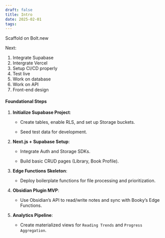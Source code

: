 ```yaml
---
draft: false
title: Intro
date: 2025-02-01
tags:
---
```

Scaffold on Bolt.new


Next:

1. Integrate Supabase
2. Intergrate Vercel
3. Setup CI/CD properly
4. Test live
5. Work on database
6. Work on API
7. Front-end design

#### **Foundational Steps**

1. **Initialize Supabase Project**:
    
    - Create tables, enable RLS, and set up Storage buckets.
        
    - Seed test data for development.
        
2. **Next.js + Supabase Setup**:
    
    - Integrate Auth and Storage SDKs.
        
    - Build basic CRUD pages (Library, Book Profile).
        
3. **Edge Functions Skeleton**:
    
    - Deploy boilerplate functions for file processing and prioritization.
        
4. **Obsidian Plugin MVP**:
    
    - Use Obsidian’s API to read/write notes and sync with Booky’s Edge Functions.
        
5. **Analytics Pipeline**:
    
    - Create materialized views for `Reading Trends` and `Progress Aggregation`.